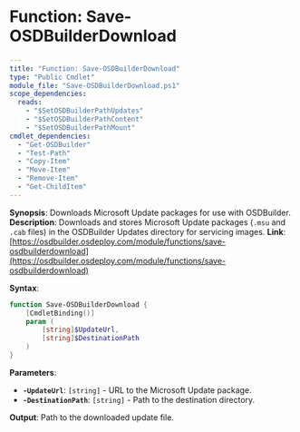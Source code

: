 # Function: Save-OSDBuilderDownload

```yaml
---
title: "Function: Save-OSDBuilderDownload"
type: "Public Cmdlet"
module_file: "Save-OSDBuilderDownload.ps1"
scope_dependencies:
  reads:
    - "$SetOSDBuilderPathUpdates"
    - "$SetOSDBuilderPathContent"
    - "$SetOSDBuilderPathMount"
cmdlet_dependencies:
  - "Get-OSDBuilder"
  - "Test-Path"
  - "Copy-Item"
  - "Move-Item"
  - "Remove-Item"
  - "Get-ChildItem"
---
```

**Synopsis**: Downloads Microsoft Update packages for use with OSDBuilder.
**Description**: Downloads and stores Microsoft Update packages (`.msu` and `.cab` files) in the OSDBuilder Updates directory for servicing images.
**Link**: [https://osdbuilder.osdeploy.com/module/functions/save-osdbuilderdownload](https://osdbuilder.osdeploy.com/module/functions/save-osdbuilderdownload)

**Syntax**:
```powershell
function Save-OSDBuilderDownload {
    [CmdletBinding()]
    param (
        [string]$UpdateUrl,
        [string]$DestinationPath
    )
}
```

**Parameters**:
*   **`-UpdateUrl`**: `[string]` - URL to the Microsoft Update package.
*   **`-DestinationPath`**: `[string]` - Path to the destination directory.

**Output**: Path to the downloaded update file.

